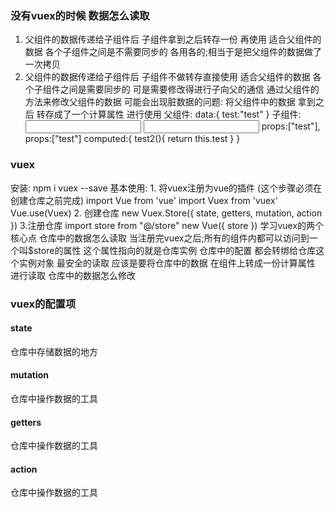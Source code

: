 ### 没有vuex的时候 数据怎么读取
  1. 父组件的数据传递给子组件后 子组件拿到之后转存一份 再使用
      适合父组件的数据 各个子组件之间是不需要同步的 各用各的;相当于是把父组件的数据做了一次拷贝
  2. 父组件的数据传递给子组件后 子组件不做转存直接使用
       适合父组件的数据 各个子组件之间是需要同步的
       可是需要修改得进行子向父的通信 通过父组件的方法来修改父组件的数据
       可能会出现脏数据的问题:
          将父组件中的数据 拿到之后 转存成了一个计算属性 进行使用
              父组件:
                data:{
                  test:"test"
                }
                <v-child :test="test"></v-child>
              子组件:
                  <input v-model="test2">       <input v-model="test">
                  props:["test"],               props:["test"]
                  computed:{
                    test2(){
                      return this.test
                    }
                  }



### vuex
  安装: npm i vuex --save
  基本使用:
    1. 将vuex注册为vue的插件 (这个步骤必须在创建仓库之前完成)
      import Vue from 'vue'
      import Vuex from 'vuex'
      Vue.use(Vuex)
    2. 创建仓库
      new Vuex.Store({
        state,
        getters,
        mutation,
        action
      })
    3.注册仓库
      import store from "@/store"
      new Vue({
        store
      })
  学习vuex的两个核心点
      仓库中的数据怎么读取
        当注册完vuex之后;所有的组件内都可以访问到一个叫$store的属性 这个属性指向的就是仓库实例
        仓库中的配置 都会转绑给仓库这个实例对象
        最安全的读取 应该是要将仓库中的数据 在组件上转成一份计算属性 进行读取
      仓库中的数据怎么修改

### vuex的配置项
#### state
  仓库中存储数据的地方
#### mutation
  仓库中操作数据的工具
#### getters
  仓库中操作数据的工具
#### action
  仓库中操作数据的工具
